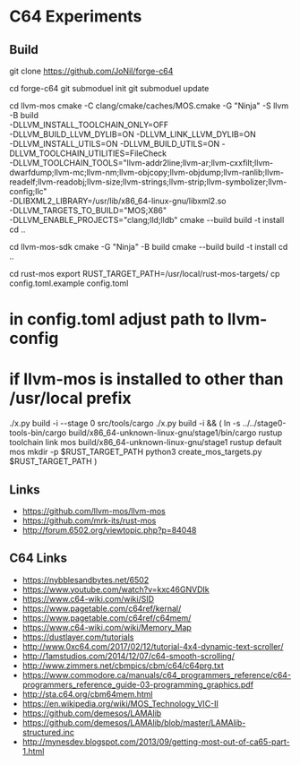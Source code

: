# C64 Experiments

## Build
git clone https://github.com/JoNil/forge-c64

cd forge-c64
git submoduel init
git submoduel update

cd llvm-mos
cmake -C clang/cmake/caches/MOS.cmake -G "Ninja" -S llvm -B build \
   -DLLVM_INSTALL_TOOLCHAIN_ONLY=OFF \
   -DLLVM_BUILD_LLVM_DYLIB=ON -DLLVM_LINK_LLVM_DYLIB=ON \
   -DLLVM_INSTALL_UTILS=ON -DLLVM_BUILD_UTILS=ON -DLLVM_TOOLCHAIN_UTILITIES=FileCheck \
   -DLLVM_TOOLCHAIN_TOOLS="llvm-addr2line;llvm-ar;llvm-cxxfilt;llvm-dwarfdump;llvm-mc;llvm-nm;llvm-objcopy;llvm-objdump;llvm-ranlib;llvm-readelf;llvm-readobj;llvm-size;llvm-strings;llvm-strip;llvm-symbolizer;llvm-config;llc" \
   -DLIBXML2_LIBRARY=/usr/lib/x86_64-linux-gnu/libxml2.so \
   -DLLVM_TARGETS_TO_BUILD="MOS;X86" \
   -DLLVM_ENABLE_PROJECTS="clang;lld;lldb"
cmake --build build -t install
cd ..

cd llvm-mos-sdk
cmake -G "Ninja" -B build
cmake --build build -t install
cd ..

cd rust-mos
export RUST_TARGET_PATH=/usr/local/rust-mos-targets/
cp config.toml.example config.toml
# in config.toml adjust path to llvm-config
# if llvm-mos is installed to other than /usr/local prefix
./x.py build -i --stage 0 src/tools/cargo
./x.py build -i && (
ln -s ../../stage0-tools-bin/cargo build/x86_64-unknown-linux-gnu/stage1/bin/cargo
    rustup toolchain link mos build/x86_64-unknown-linux-gnu/stage1
    rustup default mos
    mkdir -p $RUST_TARGET_PATH
    python3 create_mos_targets.py $RUST_TARGET_PATH
)

## Links
- https://github.com/llvm-mos/llvm-mos
- https://github.com/mrk-its/rust-mos
- http://forum.6502.org/viewtopic.php?p=84048

## C64 Links
- https://nybblesandbytes.net/6502
- https://www.youtube.com/watch?v=kxc46GNVDIk
- https://www.c64-wiki.com/wiki/SID
- https://www.pagetable.com/c64ref/kernal/
- https://www.pagetable.com/c64ref/c64mem/
- https://www.c64-wiki.com/wiki/Memory_Map
- https://dustlayer.com/tutorials
- http://www.0xc64.com/2017/02/12/tutorial-4x4-dynamic-text-scroller/
- http://1amstudios.com/2014/12/07/c64-smooth-scrolling/
- http://www.zimmers.net/cbmpics/cbm/c64/c64prg.txt
- https://www.commodore.ca/manuals/c64_programmers_reference/c64-programmers_reference_guide-03-programming_graphics.pdf
- http://sta.c64.org/cbm64mem.html
- https://en.wikipedia.org/wiki/MOS_Technology_VIC-II
- https://github.com/demesos/LAMAlib
- https://github.com/demesos/LAMAlib/blob/master/LAMAlib-structured.inc
- http://mynesdev.blogspot.com/2013/09/getting-most-out-of-ca65-part-1.html